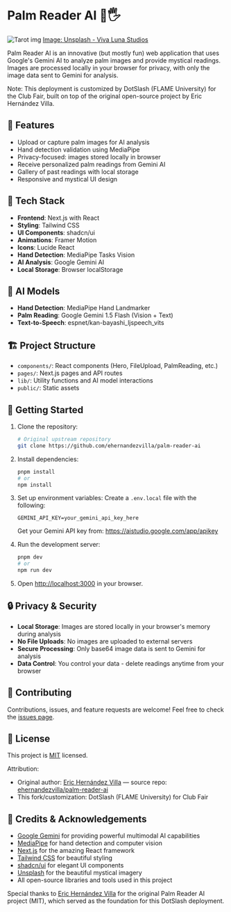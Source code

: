 # Palm Reader AI 🔮🖐️

![Tarot img](https://images.unsplash.com/photo-1600430073932-e915854d9d4d?q=80&w=2070&auto=format&fit=crop&ixlib=rb-4.0.3&ixid=M3wxMjA3fDB8MHxwaG90by1wYWdlfHx8fGVufDB8fHx8fA%3D%3D "Palm Reader AI")
[Image: Unsplash - Viva Luna Studios](https://unsplash.com/@vivalunastudios)

Palm Reader AI is an innovative (but mostly fun) web application that uses Google's Gemini AI to analyze palm images and provide mystical readings. Images are processed locally in your browser for privacy, with only the image data sent to Gemini for analysis.

Note: This deployment is customized by DotSlash (FLAME University) for the Club Fair, built on top of the original open-source project by Eric Hernández Villa.

## 🌟 Features

- Upload or capture palm images for AI analysis
- Hand detection validation using MediaPipe
- Privacy-focused: images stored locally in browser
- Receive personalized palm readings from Gemini AI
- Gallery of past readings with local storage
- Responsive and mystical UI design

## 🚀 Tech Stack

- **Frontend**: Next.js with React
- **Styling**: Tailwind CSS
- **UI Components**: shadcn/ui
- **Animations**: Framer Motion
- **Icons**: Lucide React
- **Hand Detection**: MediaPipe Tasks Vision
- **AI Analysis**: Google Gemini AI
- **Local Storage**: Browser localStorage

## 🧠 AI Models

- **Hand Detection**: MediaPipe Hand Landmarker
- **Palm Reading**: Google Gemini 1.5 Flash (Vision + Text)
- **Text-to-Speech**: espnet/kan-bayashi_ljspeech_vits

## 🏗️ Project Structure

- `components/`: React components (Hero, FileUpload, PalmReading, etc.)
- `pages/`: Next.js pages and API routes
- `lib/`: Utility functions and AI model interactions
- `public/`: Static assets

## 🚀 Getting Started

1. Clone the repository:
   ```bash
   # Original upstream repository
   git clone https://github.com/ehernandezvilla/palm-reader-ai
   ```

2. Install dependencies:
   ```bash
   pnpm install
   # or
   npm install
   ```

3. Set up environment variables:
   Create a `.env.local` file with the following:
   ```
   GEMINI_API_KEY=your_gemini_api_key_here
   ```
   
   Get your Gemini API key from: https://aistudio.google.com/app/apikey

4. Run the development server:
   ```bash
   pnpm dev
   # or
   npm run dev
   ```

5. Open [http://localhost:3000](http://localhost:3000) in your browser.

## 🔒 Privacy & Security

- **Local Storage**: Images are stored locally in your browser's memory during analysis
- **No File Uploads**: No images are uploaded to external servers
- **Secure Processing**: Only base64 image data is sent to Gemini for analysis
- **Data Control**: You control your data - delete readings anytime from your browser

## 🤝 Contributing

Contributions, issues, and feature requests are welcome! Feel free to check the [issues page](https://github.com/ehernandezvilla/palm-reader-ai/issues).

## 📜 License

This project is [MIT](https://choosealicense.com/licenses/mit/) licensed.

Attribution:
- Original author: [Eric Hernández Villa](https://github.com/ehernandezvilla) — source repo: [ehernandezvilla/palm-reader-ai](https://github.com/ehernandezvilla/palm-reader-ai)
- This fork/customization: DotSlash (FLAME University) for Club Fair

## 🙏 Credits & Acknowledgements

- [Google Gemini](https://gemini.google.com/) for providing powerful multimodal AI capabilities
- [MediaPipe](https://mediapipe.dev/) for hand detection and computer vision
- [Next.js](https://nextjs.org/) for the amazing React framework
- [Tailwind CSS](https://tailwindcss.com/) for beautiful styling
- [shadcn/ui](https://ui.shadcn.com/) for elegant UI components
- [Unsplash](https://unsplash.com/) for the beautiful mystical imagery
- All open-source libraries and tools used in this project

Special thanks to [Eric Hernández Villa](https://github.com/ehernandezvilla) for the original Palm Reader AI project (MIT), which served as the foundation for this DotSlash deployment.